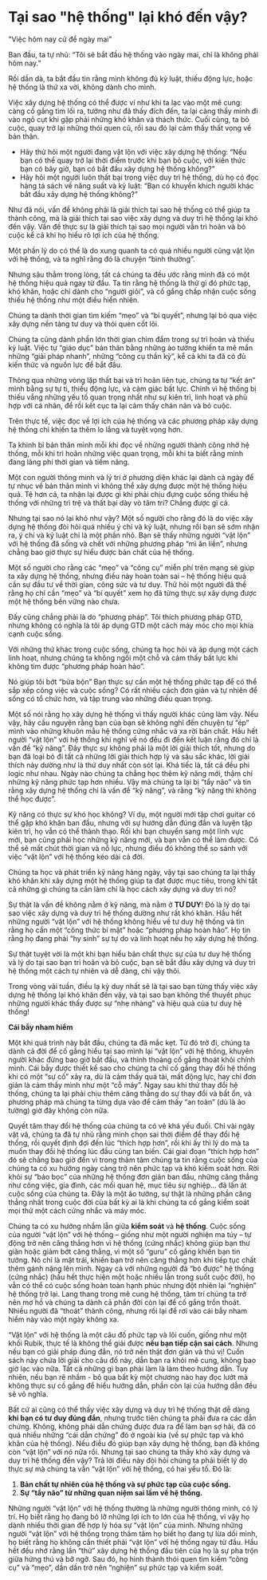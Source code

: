 # Tại sao "hệ thống" lại khó đến vậy?

"Việc hôm nay cứ để ngày mai"

Ban đầu, ta tự nhủ: “Tôi sẽ bắt đầu hệ thống vào ngày mai, chỉ là không phải hôm nay.” 

Rồi dần dà, ta bắt đầu tin rằng mình không đủ kỷ luật, thiếu động lực, hoặc hệ thống là thứ xa vời, không dành cho mình.

Việc xây dựng hệ thống có thể được ví như khi ta lạc vào một mê cung: càng cố gắng tìm lối ra, tưởng như đã thấy đích đến, ta lại càng thấy mình đi vào ngõ cụt khi gặp phải những khó khăn và thách thức. Cuối cùng, ta bỏ cuộc, quay trở lại những thói quen cũ, rồi sau đó lại cảm thấy thất vọng về bản thân.

- Hãy thử hỏi một người đang vật lộn với việc xây dựng hệ thống: “Nếu bạn có thể quay trở lại thời điểm trước khi bạn bỏ cuộc, với kiến thức bạn có bây giờ, bạn có bắt đầu xây dựng hệ thống không?”
- Hãy hỏi một người luôn thất bại trong việc duy trì hệ thống, dù họ có đọc hàng tá sách về năng suất và kỷ luật: “Bạn có khuyến khích người khác bắt đầu xây dựng hệ thống không?”

Như đã nói, vấn đề không phải là giải thích tại sao hệ thống có thể giúp ta thành công, mà là giải thích tại sao việc xây dựng và duy trì hệ thống lại khó đến vậy. Vấn đề thực sự là giải thích tại sao mọi người vẫn trì hoãn và bỏ cuộc kể cả khi họ hiểu rõ lợi ích của hệ thống. 

Một phần lý do có thể là do xung quanh ta có quá nhiều người cũng vật lộn với hệ thống, và ta nghĩ rằng đó là chuyện “bình thường”. 

Nhưng sâu thẳm trong lòng, tất cả chúng ta đều ước rằng mình đã có một hệ thống hiệu quả ngay từ đầu. Ta tin rằng hệ thống là thứ gì đó phức tạp, khó khăn, hoặc chỉ dành cho “người giỏi”, và cố gắng chấp nhận cuộc sống thiếu hệ thống như một điều hiển nhiên. 

Chúng ta dành thời gian tìm kiếm “mẹo” và “bí quyết”, nhưng lại bỏ qua việc xây dựng nền tảng tư duy và thói quen cốt lõi.

Chúng ta cũng dành phần lớn thời gian chìm đắm trong sự trì hoãn và thiếu kỷ luật. Việc tự “giáo dục” bản thân bằng những ảo tưởng khiến ta mê mẩn những “giải pháp nhanh”, những “công cụ thần kỳ”, kể cả khi ta đã có đủ kiến thức và nguồn lực để bắt đầu. 

Thông qua những vòng lặp thất bại và trì hoãn liên tục, chúng ta tự “kết án” mình bằng sự tự ti, thiếu động lực, và cảm giác bất lực. Chính vì hệ thống bị thiếu vắng những yếu tố quan trọng nhất như sự kiên trì, linh hoạt và phù hợp với cá nhân, để rồi kết cục ta lại cảm thấy chán nản và bỏ cuộc.

Trên thực tế, việc đọc về lợi ích của hệ thống và các phương pháp xây dựng hệ thống chỉ khiến ta thêm lo lắng và tuyệt vọng hơn.

Ta khinh bỉ bản thân mình mỗi khi đọc về những người thành công nhờ hệ thống, mỗi khi trì hoãn những việc quan trọng, mỗi khi ta biết rằng mình đang lãng phí thời gian và tiềm năng.

Một con người thông minh và lý trí ở phương diện khác lại dành cả ngày để tự nhục về bản thân mình vì không thể xây dựng được một hệ thống hiệu quả. Tệ hơn cả, ta nhận lại được gì khi phải chịu đựng cuộc sống thiếu hệ thống với những trì trệ và thất bại dày vò tâm trí? Chẳng được gì cả.

Nhưng tại sao nó lại khó như vậy? Một số người cho rằng đó là do việc xây dựng hệ thống đòi hỏi quá nhiều ý chí và kỷ luật, nhưng rồi bạn sẽ sớm nhận ra, ý chí và kỷ luật chỉ là một phần nhỏ. Bạn sẽ thấy những người “vật lộn” với hệ thống đã sống và chết với những phương pháp “mì ăn liền”, nhưng chẳng bao giờ thực sự hiểu được bản chất của hệ thống.

Một số người cho rằng các “mẹo” và “công cụ” miễn phí trên mạng sẽ giúp ta xây dựng hệ thống, nhưng điều này hoàn toàn sai – hệ thống hiệu quả cần sự đầu tư về thời gian, công sức và tư duy. Thử hỏi một người đã thề rằng họ chỉ cần “mẹo” và “bí quyết” xem họ đã từng thực sự xây dựng được một hệ thống bền vững nào chưa.

Đấy cũng chẳng phải là do “phương pháp”. Tôi thích phương pháp GTD, nhưng không có nghĩa là tôi áp dụng GTD một cách máy móc cho mọi khía cạnh cuộc sống.

Với những thứ khác trong cuộc sống, chúng ta học hỏi và áp dụng một cách linh hoạt, nhưng chúng ta không ngồi một chỗ và cảm thấy bất lực khi không tìm được “phương pháp hoàn hảo”.


Nó giúp tôi bớt “bừa bộn” Bạn thực sự cần một hệ thống phức tạp để có thể sắp xếp công việc và cuộc sống? Có rất nhiều cách đơn giản và tự nhiên để sống có tổ chức hơn, và tập trung vào những điều quan trọng.

Một số nói rằng họ xây dựng hệ thống vì thấy người khác cũng làm vậy. Nếu vậy, hãy cầu nguyện rằng bạn của bạn sẽ không nghĩ đến chuyện tự “ép” mình vào những khuôn mẫu hệ thống cứng nhắc và xa rời bản chất. Hầu hết người “vật lộn” với hệ thống khi nghĩ về nó đều đi đến kết luận rằng đó chỉ là vấn đề “kỹ năng”. Đây thực sự không phải là một lời giải thích tốt, nhưng do bạn đã loại bỏ đi tất cả những lời giải thích hợp lý và sâu sắc khác, lời giải thích này dường như là thứ duy nhất còn sót lại. Khá tiếc là, tất cả đều phi logic như nhau. Ngày nào chúng ta chẳng học thêm kỹ năng mới, thậm chí những kỹ năng phức tạp hơn nhiều. Vậy mà chúng ta lại bị “tẩy não” và tin rằng xây dựng hệ thống chỉ là vấn đề “kỹ năng”, và rằng “kỹ năng thì không thể học được”.

Kỹ năng có thực sự khó học không? Ví dụ, một người mới tập chơi guitar có thể gặp khó khăn ban đầu, nhưng với sự hướng dẫn đúng đắn và luyện tập kiên trì, họ vẫn có thể thành thạo. Rồi khi bạn chuyển sang một lĩnh vực mới, bạn cũng phải học những kỹ năng mới, và bạn vẫn có thể làm được. Có thể sẽ mất chút thời gian và nỗ lực, nhưng điều đó không thể so sánh với việc “vật lộn” với hệ thống kéo dài cả đời. 

Chúng ta học và phát triển kỹ năng hàng ngày, vậy tại sao chúng ta lại thấy khó khăn khi xây dựng một hệ thống giúp ta đạt được mục tiêu, trong khi tất cả những gì chúng ta cần làm chỉ là học cách xây dựng và duy trì nó?

Sự thật là vấn đề không nằm ở kỹ năng, mà nằm ở **TƯ DUY**! Đó là lý do tại sao việc xây dựng và duy trì hệ thống dường như rất khó khăn. Hầu hết những người “vật lộn” với hệ thống không hiểu về tư duy hệ thống và tin rằng họ cần một “công thức bí mật” hoặc “phương pháp hoàn hảo”. Họ tin rằng họ đang phải “hy sinh” sự tự do và linh hoạt nếu họ xây dựng hệ thống.

Sự thật tuyệt vời là một khi bạn hiểu bản chất thực sự của tư duy hệ thống và lý do tại sao bạn trì hoãn và bỏ cuộc, bạn sẽ bắt đầu xây dựng và duy trì hệ thống một cách tự nhiên và dễ dàng, chỉ vậy thôi. 

Trong vòng vài tuần, điều lạ kỳ duy nhất sẽ là tại sao bạn từng thấy việc xây dựng hệ thống lại khó khăn đến vậy, và tại sao bạn không thể thuyết phục những người khác thấy được sự “nhẹ nhàng” và hiệu quả của tư duy hệ thống!

**Cái bẫy nham hiểm**

Một khi quá trình này bắt đầu, chúng ta đã mắc kẹt. Từ đó trở đi, chúng ta dành cả đời để cố gắng hiểu tại sao mình lại “vật lộn” với hệ thống, khuyên người khác đừng bao giờ bắt đầu, và thỉnh thoảng cố gắng thoát khỏi chính mình. Cái bẫy được thiết kế sao cho chúng ta chỉ cố gắng thay đổi hệ thống khi có một “sự cố” xảy ra, dù là cảm thấy quá tải, mất động lực, hay chỉ đơn giản là cảm thấy mình như một “cỗ máy”. Ngay sau khi thử thay đổi hệ thống, chúng ta lại phải chịu thêm căng thẳng do sự thay đổi và bất ổn, và phương pháp mà chúng ta từng dựa vào để cảm thấy “an toàn” (dù là ảo tưởng) giờ đây không còn nữa.

Quyết tâm thay đổi hệ thống của chúng ta có vẻ khá yếu đuối. Chỉ vài ngày vật vã, chúng ta đã tự nhủ rằng mình chọn sai thời điểm để thay đổi hệ thống, rồi quyết định đợi đến lúc “thích hợp hơn”, rồi khi ấy thì lý do mà ta muốn thay đổi hệ thống lúc đầu cũng tan biến. Cái giai đoạn “thích hợp hơn” đó sẽ chẳng bao giờ đến vì trong thâm tâm chúng ta tin rằng cuộc sống của chúng ta có xu hướng ngày càng trở nên phức tạp và khó kiểm soát hơn. Rời khỏi sự “bảo bọc” của những hệ thống đơn giản ban đầu, những căng thẳng như công việc, gia đình, các mối quan hệ, mục tiêu sự nghiệp… đã lấn át cuộc sống của chúng ta. Đây là một ảo tưởng, sự thật là những phần căng thẳng nhất trong cuộc đời của bất kỳ ai là khi chúng ta cố gắng kiểm soát mọi thứ một cách cứng nhắc và máy móc.

Chúng ta có xu hướng nhầm lẫn giữa **kiểm soát** và **hệ thống**. Cuộc sống của người “vật lộn” với hệ thống – giống như một người nghiện ma túy – tự động trở nên căng thẳng hơn vì hệ thống (cứng nhắc) không giúp bạn thư giãn hoặc giảm bớt căng thẳng, vì một số “guru” cố gắng khiến bạn tin tưởng. Nó chỉ là mặt trái, khiến bạn trở nên căng thẳng hơn khi tiếp tục chất thêm gánh nặng lên mình. Ngay cả với những người đã “bỏ được” hệ thống (cứng nhắc) (hầu hết thực hiện một hoặc nhiều lần trong suốt cuộc đời), họ vẫn có thể có cuộc sống hoàn toàn hạnh phúc nhưng đột nhiên lại “nghiện” hệ thống trở lại. Lang thang trong mê cung hệ thống, tâm trí chúng ta trở nên mơ hồ và chúng ta dành cả phần đời còn lại để cố gắng trốn thoát. Nhiều người đã “thoát” thành công, nhưng rồi lại để rơi vào cái bẫy nham hiểm này vào một ngày không xa.

“Vật lộn” với hệ thống là một câu đố phức tạp và lôi cuốn, giống như một khối Rubik, thực tế là không thể giải được **nếu bạn tiếp cận sai cách**. Nhưng nếu bạn có giải pháp đúng đắn, nó trở nên thật đơn giản và thú vị!  Cuốn sách này chứa lời giải cho câu đố này, dẫn bạn ra khỏi mê cung, không bao giờ lạc vào nữa. Tất cả những gì bạn phải làm là làm theo hướng dẫn. Tuy nhiên, nếu bạn rẽ nhầm - bỏ qua bất kỳ một chương nào hay đọc lướt mà không thực sự cố gắng để hiểu hướng dẫn, phần còn lại của hướng dẫn đều sẽ vô nghĩa.

Bất cứ ai cũng có thể thấy việc xây dựng và duy trì hệ thống thật dễ dàng **khi bạn có tư duy đúng đắn**, nhưng trước tiên chúng ta phải đưa ra các dẫn chứng. Không, không phải dẫn chứng được đưa ra để làm bạn sợ hãi, đã có quá nhiều những “cái dẫn chứng” đó ở ngoài kia (về sự phức tạp và khó khăn của hệ thống). Nếu điều đó giúp bạn xây dựng hệ thống, bạn đã không còn “vật lộn” với nó nữa rồi. Nhưng tại sao chúng ta thấy khó xây dựng và duy trì hệ thống đến vậy? Trả lời điều này đòi hỏi chúng ta phải biết lý do thực sự mà chúng ta vẫn “vật lộn” với hệ thống, có hai yếu tố. Đó là:

1. **Bản chất tự nhiên của hệ thống và sự phức tạp của cuộc sống.**
2. **Sự “tẩy não” từ những quan niệm sai lầm về hệ thống.**

Những người “vật lộn” với hệ thống thường là những người thông minh, có lý trí. Họ biết rằng họ đang bỏ lỡ những lợi ích to lớn của hệ thống, vì vậy họ dành nhiều thời gian để hợp lý hóa sự “vật lộn” của mình. Nhưng những người “vật lộn” với hệ thống trong thâm tâm họ biết họ đang tự lừa dối mình, họ biết rằng họ không cần thiết phải “vật lộn” với hệ thống ngay từ đầu. Hầu hết đều nhớ rằng lần “thử” xây dựng hệ thống đầu tiên của họ là sự pha trộn giữa hứng thú và bỡ ngỡ. Sau đó, họ hình thành thói quen tìm kiếm “công cụ” và “mẹo”, dần dần trở nên “nghiện” sự phức tạp và kiểm soát.
